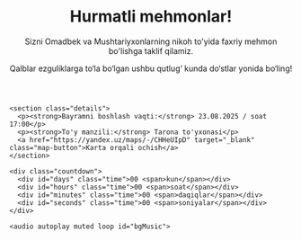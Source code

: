 <!DOCTYPE html>
<html lang="en">
<head>
  <meta charset="UTF-8" />
  <meta name="viewport" content="width=device-width, initial-scale=1.0" />
  <link rel="stylesheet" href="styles.css" />
  <title>Omadbek va Mushtariyxonlarning nikoh to'yida faxriy mehmon bo'ling!</title>
</head>
<body>
  <div class="invitation">
    <header>
      <h1>Hurmatli mehmonlar!</h1>
      <p>
        Sizni Omadbek va Mushtariyxonlarning nikoh to'yida faxriy mehmon bo'lishga taklif qilamiz.
      </p>
      <p>
        Qalblar ezguliklarga to‘la bo‘lgan ushbu qutlug‘ kunda do‘stlar yonida bo‘ling!
      </p>
    </header>

    <section class="details">
      <p><strong>Bayramni boshlash vaqti:</strong> 23.08.2025 / soat 17:00</p>
      <p><strong>To'y manzili:</strong> Tarona to'yxonasi</p>
      <a href="https://yandex.uz/maps/-/CHHeUIpD" target="_blank" class="map-button">Karta orqali ochish</a>
    </section>

    <div class="countdown">
      <div id="days" class="time">00 <span>kun</span></div>
      <div id="hours" class="time">00 <span>soat</span></div>
      <div id="minutes" class="time">00 <span>daqiqlar</span></div>
      <div id="seconds" class="time">00 <span>soniyalar</span></div>
    </div>

    <audio autoplay muted loop id="bgMusic">
  <source src="audio.mp3" type="audio/mp3" />
</audio>

<script>
  // Foydalanuvchi sahifaga birinchi marta tegganida musiqani ovozli qilish
  window.addEventListener('click', function () {
    const audio = document.getElementById('bgMusic');
    audio.muted = false;
    audio.play();
  }, { once: true }); // faqat bir marta ishlaydi
</script>
  </div>

  <script src="script.js"></script>
</body>
</html>
